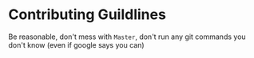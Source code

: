 # Contributing Guildlines
Be reasonable, don't mess with `Master`, don't run any git commands you don't know (even if google says you can)

